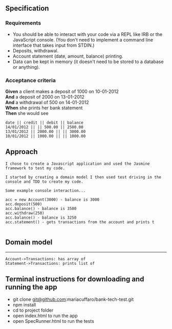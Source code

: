 ## Specification

### Requirements

* You should be able to interact with your code via a REPL like IRB or the JavaScript console.  (You don't need to implement a command line interface that takes input from STDIN.)
* Deposits, withdrawal.
* Account statement (date, amount, balance) printing.
* Data can be kept in memory (it doesn't need to be stored to a database or anything).

### Acceptance criteria

**Given** a client makes a deposit of 1000 on 10-01-2012  
**And** a deposit of 2000 on 13-01-2012  
**And** a withdrawal of 500 on 14-01-2012  
**When** she prints her bank statement  
**Then** she would see

```
date || credit || debit || balance
14/01/2012 || || 500.00 || 2500.00
13/01/2012 || 2000.00 || || 3000.00
10/01/2012 || 1000.00 || || 1000.00
```

## Approach
```
I chose to create a Javascript application and used the Jasmine framework to test my code.

I started by creating a domain model I then used test driving in the console and TDD to create my code.

Some example console interaction...

acc = new Account(3000) - balance is 3000
acc.deposit(500)
acc.balance() - balance is 3500
acc.withdraw(250)
acc.balance() - balance is 3250
acc.statement() - gets transactions from the account and prints t


```
## Domain model

****
```sequence {theme="hand"}
Account->Transactions: has array of
Statement->Transactions: prints list of
```

## Terminal instructions for downloading and running the app

* git clone git@github.com:mariacuffaro/bank-tech-test.git
* npm install
* cd to project folder
* open index.html to run the app
* open SpecRunner.html to run the tests

